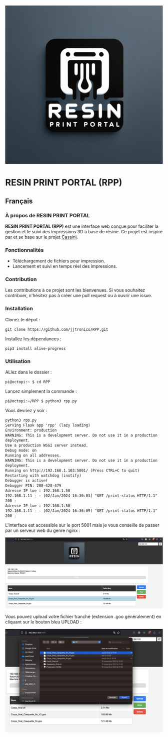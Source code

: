 ![LOGO](static/LOGO-RESIN-PRINT-PORTAL.png)

# RESIN PRINT PORTAL (RPP)

## Français

### À propos de RESIN PRINT PORTAL
**RESIN PRINT PORTAL (RPP)** est une interface web conçue pour faciliter la gestion et le suivi des impressions 3D à base de résine. Ce projet est inspiré par et se base sur le projet [Cassini](https://github.com/vvuk/cassini).

### Fonctionnalités
- Téléchargement de fichiers pour impression.
- Lancement et suivi en temps réel des impressions.

### Contribution
Les contributions à ce projet sont les bienvenues. Si vous souhaitez contribuer, n'hésitez pas à créer une pull request ou à ouvrir une issue.

### Installation
Clonez le dépot : 
```
git clone https://github.com/jjtronics/RPP.git
```

Installez les dépendances : 
```
pip3 install alive-progress
```


### Utilisation
ALlez dans le dossier : 
```
pi@octopi:~ $ cd RPP
```
Lancez simplement la commande :
```
pi@octopi:~/RPP $ python3 rpp.py
```
Vous devriez y voir : 
```
python3 rpp.py
Serving Flask app 'rpp' (lazy loading)
Environment: production
WARNING: This is a development server. Do not use it in a production deployment.
Use a production WSGI server instead.
Debug mode: on
Running on all addresses.
WARNING: This is a development server. Do not use it in a production deployment.
Running on http://192.168.1.103:5001/ (Press CTRL+C to quit)
Restarting with watchdog (inotify)
Debugger is active!
Debugger PIN: 280-428-479
Adresse IP lue : 192.168.1.50
192.168.1.11 - - [02/Jan/2024 16:36:03] "GET /print-status HTTP/1.1" 200 -
Adresse IP lue : 192.168.1.50
192.168.1.11 - - [02/Jan/2024 16:36:09] "GET /print-status HTTP/1.1" 200 -
```

   L'interface est accessible sur le port 5001 mais je vous conseille de passer par un serveur web du genre nginx : 
   
![Screenshot](SCREENSHOTS/RPP-IDLE.png)

   
   Vous pouvez upload votre fichier tranché (extension .goo généralement) en cliquant sur le bouton bleu UPLOAD : 
   
![Upload](SCREENSHOTS/RPP-UPLOAD-1-SELECT-FILE.png)